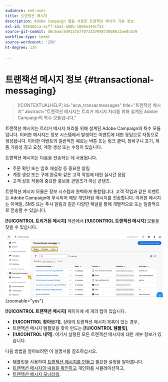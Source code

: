 ```yaml
---
audience: end-user
title: 트랜잭션 메시지
description: Adobe Campaign 웹을 사용한 트랜잭션 메시지 기본 정보
exl-id: 90830dca-acff-4aa3-a88b-1005e349cf52
source-git-commit: d6c6aac9d9127a770732b709873008613ae8c639
workflow-type: tm+mt
source-wordcount: '256'
ht-degree: 13%

---
```


# 트랜잭션 메시지 정보 {#transactional-messaging}

>[!CONTEXTUALHELP]
>id="acw_transacmessages"
>title="트랜잭션 메시지"
>abstract="트랜잭션 메시지는 트리거 메시지 처리를 위해 설계된 Adobe Campaign의 특수 모듈입니다."

<!-- >>[!CONTEXTUALHELP]
>id="acw_transacmessages_exclusionlogs"
>title="Transactional messaging exclusion logs"
>abstract="Transactional messaging exclusion logs" -->

트랜잭션 메시지는 트리거 메시지 처리를 위해 설계된 Adobe Campaign의 특수 모듈입니다. 이러한 메시지는 정보 시스템에서 발생하는 이벤트에 대한 응답으로 자동으로 생성됩니다. 이러한 이벤트의 일반적인 예로는 버튼 또는 링크 클릭, 장바구니 포기, 제품 가용성 경고 요청, 계정 생성 또는 수정이 있습니다.

트랜잭션 메시지는 다음을 전송하는 데 사용됩니다.

* 주문 확인 또는 암호 재설정 등 중요한 알림
* 계정 생성 또는 구매 완료와 같은 고객 작업에 대한 실시간 응답
* 고객 상호 작용에 중요한 홍보용 콘텐츠가 아닌 콘텐츠.

트랜잭션 메시지 모듈은 정보 시스템과 완벽하게 통합됩니다. 고객 작업과 같은 이벤트는 Adobe Campaign에 푸시되어 해당 개인화된 메시지를 전송합니다. 이러한 메시지는 이메일, SMS 또는 푸시 알림과 같은 다양한 채널을 통해 개별적으로 또는 일괄적으로 전송할 수 있습니다.

**[!UICONTROL 트리거된 메시지]** 섹션에서 **[!UICONTROL 트랜잭션 메시지]** 모듈을 찾을 수 있습니다.

![트리거된 메시지와 해당 상태를 표시하는 트랜잭션 메시지 인터페이스](assets/transactional.png){zoomable="yes"}

**[!UICONTROL 트랜잭션 메시지]** 페이지에 세 개의 탭이 있습니다.

* **[!UICONTROL 찾아보기]**, 상태의 트랜잭션 메시지 목록이 있는 경우,
* 트랜잭션 메시지 템플릿을 찾아 만드는 **[!UICONTROL 템플릿]**,
* **[!UICONTROL 내역]**. 여기서 실행된 모든 트랜잭션 메시지에 대한 세부 정보가 있습니다.

다음 방법을 알아보려면 이 설명서를 참조하십시오.

* 템플릿을 사용하여 [트랜잭션 메시지를 만들고](create-transactional.md) 필요한 설정을 알아봅니다.
* [트랜잭션 메시지의 내용을 확인하고](validate-transactional.md) 개인화를 시뮬레이션하고,
* [트랜잭션 메시지 모니터링](monitor-transactional.md).